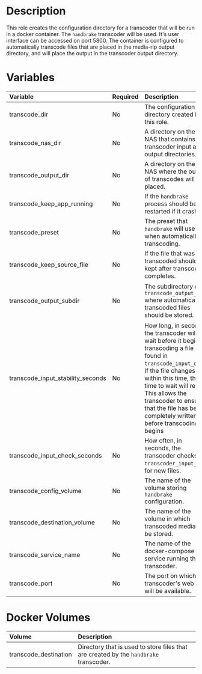 # Description

This role creates the configuration directory for a transcoder that will be run in a docker container.  The `handbrake`
transcoder will be used.  It's user interface can be accessed on port 5800.  The container is configured to
automatically transcode files that are placed in the media-rip output directory, and will place the output in the
transcoder output directory.

# Variables

| Variable                          | Required | Description                                                                                                                                                                                                                                                                                      | Default                                                                                  |
|:----------------------------------|:---------|:-------------------------------------------------------------------------------------------------------------------------------------------------------------------------------------------------------------------------------------------------------------------------------------------------|:-----------------------------------------------------------------------------------------|
| transcode_dir                     | No       | The configuration directory created by this role.                                                                                                                                                                                                                                                | `{{ docker_compose_dir }}/transcode`                                                     |
| transcode_nas_dir                 | No       | A directory on the NAS that contains transcoder input and output directories.                                                                                                                                                                                                                    | `{{ nas_media_dir }}/transcode`                                                          |
| transcode_output_dir              | No       | A directory on the NAS where the output of transcodes will be placed.                                                                                                                                                                                                                            | `{{ transcode_nas_dir }}/output`                                                         |
| transcode_keep_app_running        | No       | If the `handbrake` process should be restarted if it crashes.                                                                                                                                                                                                                                    | 1 (yes)                                                                                  |
| transcode_preset                  | No       | The preset that `handbrake` will use us when automatically transcoding.                                                                                                                                                                                                                          | General/HQ 1080p30 Surround                                                              |
| transcode_keep_source_file        | No       | If the file that was transcoded should be kept after transcode completes.                                                                                                                                                                                                                        | 0 (delete the file)                                                                      |
| transcode_output_subdir           | No       | The subdirectory of `transcode_output_dir` where automatically transcoded files should be stored.                                                                                                                                                                                                | SAME_AS_SRC (uses the same subdirectory as the file was in within `transcode_input_dir`) |
| transcode_input_stability_seconds | No       | How long, in seconds, the transcoder will wait before it begins transcoding a file found in `transcode_input_dir`.  If the file changes within this time, the time to wait will reset.  This allows the transcoder to ensure that the file has been completely written before transcoding begins | 30                                                                                       |
| transcode_input_check_seconds     | No       | How often, in seconds, the transcoder checks `transcoder_input_dir`. for new files.                                                                                                                                                                                                              | 60                                                                                       |
| transcode_config_volume           | No       | The name of the volume storing `handbrake` configuration.                                                                                                                                                                                                                                        | transcode_config                                                                         |
| transcode_destination_volume      | No       | The name of the volume in which transcoded media will be stored.                                                                                                                                                                                                                                 | transcode_destination                                                                    |
| transcode_service_name            | No       | The name of the docker-compose service running the transcoder.                                                                                                                                                                                                                                   | handbrake                                                                                |
| transcode_port                    | No       | The port on which the transcoder's web UI will be available.                                                                                                                                                                                                                                     | 5800                                                                                     |

# Docker Volumes

| Volume                | Description                                                                           |
|:----------------------|:--------------------------------------------------------------------------------------|
 | transcode_destination | Directory that is used to store files that are created by the `handbrake` transcoder. |
